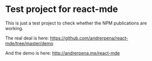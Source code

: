 Test project for react-mde
===

This is just a test project to check whether the NPM publications are working.

The real deal is here: https://github.com/andrerpena/react-mde/tree/master/demo

And the demo is here: http://andrerpena.me/react-mde